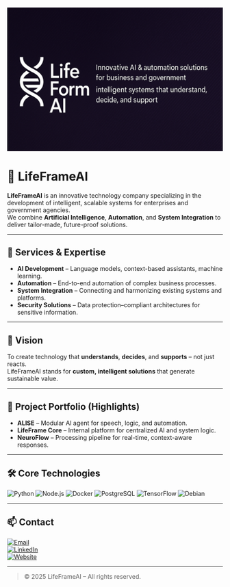![LifeFormAI Banner](./banner.png)
# 🧬 LifeFrameAI

**LifeFrameAI** is an innovative technology company specializing in the development of intelligent, scalable systems for enterprises and government agencies.  
We combine **Artificial Intelligence**, **Automation**, and **System Integration** to deliver tailor-made, future-proof solutions.

---

## 🚀 Services & Expertise
- **AI Development** – Language models, context-based assistants, machine learning.
- **Automation** – End-to-end automation of complex business processes.
- **System Integration** – Connecting and harmonizing existing systems and platforms.
- **Security Solutions** – Data protection–compliant architectures for sensitive information.

---

## 🌟 Vision
To create technology that **understands**, **decides**, and **supports** – not just reacts.  
LifeFrameAI stands for **custom, intelligent solutions** that generate sustainable value.

---

## 📂 Project Portfolio (Highlights)
- **ALISE** – Modular AI agent for speech, logic, and automation.
- **LifeFrame Core** – Internal platform for centralized AI and system logic.
- **NeuroFlow** – Processing pipeline for real-time, context-aware responses.

---

## 🛠 Core Technologies
![Python](https://img.shields.io/badge/-Python-3776AB?style=flat&logo=python&logoColor=white)
![Node.js](https://img.shields.io/badge/-Node.js-339933?style=flat&logo=node.js&logoColor=white)
![Docker](https://img.shields.io/badge/-Docker-2496ED?style=flat&logo=docker&logoColor=white)
![PostgreSQL](https://img.shields.io/badge/-PostgreSQL-336791?style=flat&logo=postgresql&logoColor=white)
![TensorFlow](https://img.shields.io/badge/-TensorFlow-FF6F00?style=flat&logo=tensorflow&logoColor=white)
![Debian](https://img.shields.io/badge/-Debian-A81D33?style=flat&logo=debian&logoColor=white)

---

## 📫 Contact
[![Email](https://img.shields.io/badge/Email-contact%40lifeframeai.com-red?style=for-the-badge&logo=gmail&logoColor=white)](mailto:contact@lifeframeai.com)  
[![LinkedIn](https://img.shields.io/badge/LinkedIn-LifeFrameAI-blue?style=for-the-badge&logo=linkedin&logoColor=white)](https://linkedin.com/company/lifeframeai)  
[![Website](https://img.shields.io/badge/Website-lifeframeai.com-black?style=for-the-badge&logo=google-chrome&logoColor=white)](https://lifeframeai.com)

---

> © 2025 LifeFrameAI – All rights reserved.
